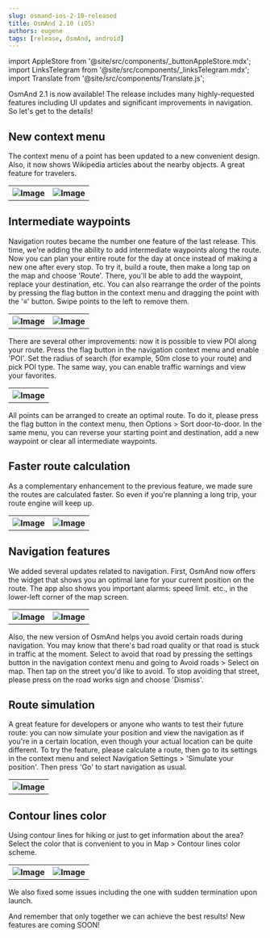 ```yaml
---
slug: osmand-ios-2-10-released
title: OsmAnd 2.10 (iOS)
authors: eugene
tags: [release, OsmAnd, android]
---
```

import AppleStore from '@site/src/components/_buttonAppleStore.mdx';
import LinksTelegram from '@site/src/components/_linksTelegram.mdx';
import Translate from '@site/src/components/Translate.js';


OsmAnd 2.1 is now available! The release includes many highly-requested features including UI updates and significant improvements in navigation. So let's get to the details!

<!--truncate-->

## New context menu 

The context menu of a point has been updated to a new convenient design. Also, it now shows Wikipedia articles about the nearby objects. A great feature for travelers.

<table>
  <tr>
    <th><img src={require('./context-menu_1.png').default} alt="Image"/></th>
    <th><img src={require('./context-menu_2.png').default} alt="Image"/></th>
    </tr>
</table> 

## Intermediate waypoints

Navigation routes became the number one feature of the last release. This time, we're adding the ability to add intermediate waypoints along the route. Now you can plan your entire route for the day at once instead of making a new one after every stop.
To try it, build a route, then make a long tap on the map and choose 'Route'. There, you'll be able to add the waypoint, replace your destination, etc. You can also rearrange the order of the points by pressing the flag button in the context menu and dragging the point with the '≡' button. Swipe points to the left to remove them.

<table>
  <tr>
    <th><img src={require('./waypoints_ios_1.png').default} alt="Image"/></th>
    <th><img src={require('./waypoints_ios_2.png').default} alt="Image"/></th>
    </tr>
</table> 

There are several other improvements: now it is possible to view POI along your route. Press the flag button in the navigation context menu and enable 'POI'. Set the radius of search (for example, 50m close to your route) and pick POI type. The same way, you can enable traffic warnings and view your favorites.

<table>
  <tr>
    <th><img src={require('./waypoints_ios_3.png').default} alt="Image"/></th>
    </tr>
</table> 


All points can be arranged to create an optimal route. To do it, please press the flag button in the context menu, then Options > Sort door-to-door. In the same menu, you can reverse your starting point and destination, add a new waypoint or clear all intermediate waypoints.

## Faster route calculation 

As a complementary enhancement to the previous feature, we made sure the routes are calculated faster. So even if you're planning a long trip, your route engine will keep up.

<table>
  <tr>
    <th><img src={require('./route.png').default} alt="Image"/></th>
    <th><img src={require('./route2.png').default} alt="Image"/></th>
    </tr>
</table> 

## Navigation features

We added several updates related to navigation. First, OsmAnd now offers the widget that shows you an optimal lane for your current position on the route. The app also shows you important alarms: speed limit. etc., in the lower-left corner of the map screen.

<table>
  <tr>
    <th><img src={require('./lanes_1.png').default} alt="Image"/></th>
    <th><img src={require('./alarms_1.png').default} alt="Image"/></th>
    </tr>
</table> 


Also, the new version of OsmAnd helps you avoid certain roads during navigation. You may know that there's bad road quality or that road is stuck in traffic at the moment. Select to avoid that road by pressing the settings button in the navigation context menu and going to Avoid roads > Select on map. Then tap on the street you'd like to avoid. To stop avoiding that street, please press on the road works sign and choose 'Dismiss'.

## Route simulation

A great feature for developers or anyone who wants to test their future route: you can now simulate your position and view the navigation as if you're in a certain location, even though your actual location can be quite different. To try the feature, please calculate a route, then go to its settings in the context menu and select Navigation Settings > 'Simulate your position'. Then press 'Go' to start navigation as usual.

<table>
  <tr>
    <th><img src={require('./siml_rt.png').default} alt="Image"/></th>
    </tr>
</table> 


## Contour lines color

Using contour lines for hiking or just to get information about the area? Select the color that is convenient to you in Map > Contour lines color scheme.

<table>
  <tr>
    <th><img src={require('./contour_lines_1.png').default} alt="Image"/></th>
    <th><img src={require('./contour_lines_2.png').default} alt="Image"/></th>
    </tr>
</table> 


We also fixed some issues including the one with sudden termination upon launch.



And remember that only together we can achieve the best results!
New features are coming SOON!






<LinksTelegram/>
<AppleStore/>